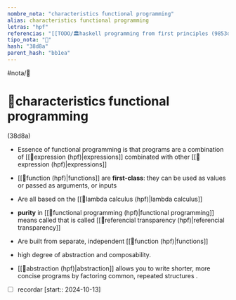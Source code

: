 ```yaml
---
nombre_nota: "characteristics functional programming"
alias: characteristics functional programming
letras: "hpf"
referencias: "[[TODO/🏛️haskell programming from first principles (9853c).md]]"
tipo_nota: "📑"
hash: "38d8a"
parent_hash: "bb1ea"
---
```


#nota/📑

# 📑characteristics functional programming
<div class="hash">(38d8a) </div>

- Essence of functional programming is that programs are a combination of [[📑expression (hpf)|expressions]] combinated with other [[📑expression (hpf)|expressions]]

- [[📑function (hpf)|functions]] are __first-class__:
     they can be used as values or passed as arguments, or inputs 
     
- Are all based on the [[📑lambda calculus (hpf)|lambda calculus]]
- **purity** in [[📑functional programming (hpf)|functional programming]]  means called  that is called [[📑referencial transparency (hpf)|referencial transparency]]
- Are built from separate, independent [[📑function (hpf)|functions]] 
- high degree of abstraction and composability.
- [[📑abstraction (hpf)|abstraction]] allows you to write shorter, more concise programs by factoring common, repeated structures .

- [ ] recordar  [start:: 2024-10-13]
